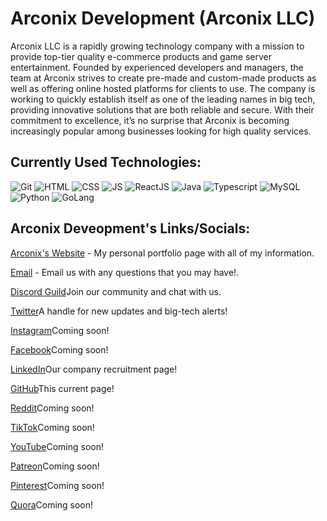 # Arconix Development (Arconix LLC)

Arconix LLC is a rapidly growing technology company with a mission to provide top-tier quality e-commerce products and game server entertainment. Founded by experienced developers and managers, the team at Arconix strives to create pre-made and custom-made products as well as offering online hosted platforms for clients to use. The company is working to quickly establish itself as one of the leading names in big tech, providing innovative solutions that are both reliable and secure. With their commitment to excellence, it’s no surprise that Arconix is becoming increasingly popular among businesses looking for high quality services.

## Currently Used Technologies:
![Git](https://img.shields.io/badge/-Git-409AF9?style=for-the-badge&logo=git&logoColor=white)
![HTML](https://img.shields.io/badge/-HTML-409AF9?style=for-the-badge&logo=html5&logoColor=white)
![CSS](https://img.shields.io/badge/-CSS-409AF9?style=for-the-badge&logo=css3&logoColor=white)
![JS](https://img.shields.io/badge/-JavaScript-409AF9?style=for-the-badge&logo=javascript&logoColor=white)
![ReactJS](https://img.shields.io/badge/-ReactJS-409AF9?style=for-the-badge&logo=reactjs&logoColor=white)
![Java](https://img.shields.io/badge/-Java-409AF9?style=for-the-badge&logo=java&logoColor=white)
![Typescript](https://img.shields.io/badge/-Typescript-409AF9?style=for-the-badge&logo=typescript&logoColor=white)
![MySQL](https://img.shields.io/badge/-MySQL-409AF9?style=for-the-badge&logo=mysql&logoColor=white)
![Python](https://img.shields.io/badge/-Python-409AF9?style=for-the-badge&logo=python&logoColor=white)
![GoLang](https://img.shields.io/badge/-GoLang-409AF9?style=for-the-badge&logo=golang&logoColor=white)

## Arconix Deveopment's Links/Socials:
<p><a href="https://www.arconixdev.com">Arconix's Website</a> - My personal portfolio page with all of my information.</p>
<p><a href="arconixbusiness@gmail.com">Email</a> - Email us with any questions that you may have!.</p>
<p><a href="https://discord.com/invite/D6R4S4z3uP">Discord Guild</a>Join our community and chat with us.</p>
<p><a href="https://twitter.com/ArconixLLC">Twitter</a>A handle for new updates and big-tech alerts!</p>
<p><a href="">Instagram</a>Coming soon!</p>
<p><a href="">Facebook</a>Coming soon!</p>
<p><a href="https://www.linkedin.com/company/arconixdev/">LinkedIn</a>Our company recruitment page!</p>
<p><a href="https://github.com/Arconix-Development">GitHub</a>This current page!</p>
<p><a href="">Reddit</a>Coming soon!</p>
<p><a href="">TikTok</a>Coming soon!</p>
<p><a href="">YouTube</a>Coming soon!</p>
<p><a href="">Patreon</a>Coming soon!</p>
<p><a href="">Pinterest</a>Coming soon!</p>
<p><a href="">Quora</a>Coming soon!</p>
